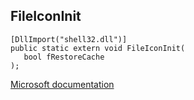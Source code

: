 ## FileIconInit

```
[DllImport("shell32.dll")]
public static extern void FileIconInit(
   bool fRestoreCache
);
```

[Microsoft documentation](https://docs.microsoft.com/en-us/windows/win32/api/shlobj_core/nf-shlobj_core-fileiconinit)
